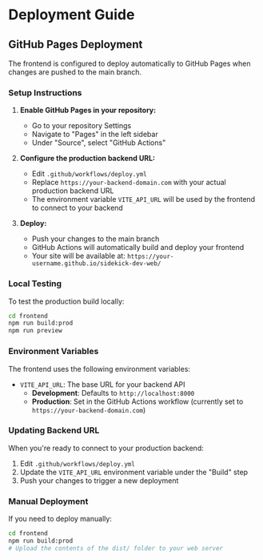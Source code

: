 # Deployment Guide

## GitHub Pages Deployment

The frontend is configured to deploy automatically to GitHub Pages when changes are pushed to the main branch.

### Setup Instructions

1. **Enable GitHub Pages in your repository:**
   - Go to your repository Settings
   - Navigate to "Pages" in the left sidebar
   - Under "Source", select "GitHub Actions"

2. **Configure the production backend URL:**
   - Edit `.github/workflows/deploy.yml`
   - Replace `https://your-backend-domain.com` with your actual production backend URL
   - The environment variable `VITE_API_URL` will be used by the frontend to connect to your backend

3. **Deploy:**
   - Push your changes to the main branch
   - GitHub Actions will automatically build and deploy your frontend
   - Your site will be available at: `https://your-username.github.io/sidekick-dev-web/`

### Local Testing

To test the production build locally:

```bash
cd frontend
npm run build:prod
npm run preview
```

### Environment Variables

The frontend uses the following environment variables:

- `VITE_API_URL`: The base URL for your backend API
  - **Development**: Defaults to `http://localhost:8000`
  - **Production**: Set in the GitHub Actions workflow (currently set to `https://your-backend-domain.com`)

### Updating Backend URL

When you're ready to connect to your production backend:

1. Edit `.github/workflows/deploy.yml`
2. Update the `VITE_API_URL` environment variable under the "Build" step
3. Push your changes to trigger a new deployment

### Manual Deployment

If you need to deploy manually:

```bash
cd frontend
npm run build:prod
# Upload the contents of the dist/ folder to your web server
```